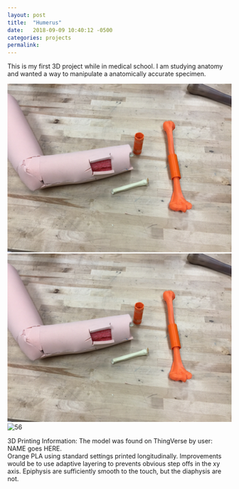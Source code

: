 ```yaml
---
layout: post
title:  "Humerus"
date:   2018-09-09 10:40:12 -0500
categories: projects
permalink:
---
```


This is my first 3D project while in medical school. I am studying anatomy and wanted a way to manipulate a anatomically accurate specimen.

![12](https://github.com/noahgiese/website/blob/gh-pages/assets/posts/humerus-1.jpg)
![34](/assets/posts/humerus-1.jpg)
![56](/assets/posts/humerus-1.png)


3D Printing Information:
The model was found on ThingVerse by user: NAME goes HERE.  
Orange PLA using standard settings printed longitudinally. Improvements would be to use adaptive layering to prevents obvious step offs in the xy axis. Epiphysis are sufficiently smooth to the touch, but the diaphysis are not.
